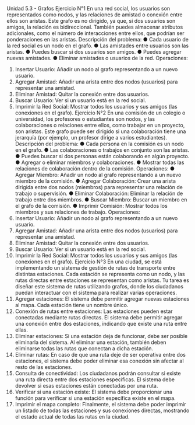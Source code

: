 Unidad 5.3 - Grafos
Ejercicio N°1
En una red social, los usuarios son representados como nodos, y las relaciones de amistad o
conexión entre ellos son aristas. Este grafo es no dirigido, ya que, si dos usuarios son amigos,
la relación es bidireccional. También puedes almacenar atributos adicionales, como el
número de interacciones entre ellos, que podrían ser ponderaciones en las aristas.
Descripción del problema:
● Cada usuario de la red social es un nodo en el grafo.
● Las amistades entre usuarios son las aristas.
● Puedes buscar si dos usuarios son amigos.
● Puedes agregar nuevas amistades.
● Eliminar amistades o usuarios de la red.
Operaciones:
1. Insertar Usuario: Añadir un nodo al grafo representando a un nuevo usuario.
2. Agregar Amistad: Añadir una arista entre dos nodos (usuarios) para representar una
amistad.
3. Eliminar Amistad: Quitar la conexión entre dos usuarios.
4. Buscar Usuario: Ver si un usuario está en la red social.
5. Imprimir la Red Social: Mostrar todos los usuarios y sus amigos (las conexiones en el
grafo).
Ejercicio N°2
En una comisión de un colegio o universidad, los profesores o estudiantes son nodos, y las
colaboraciones o relaciones entre ellos, como trabajar en un proyecto, son aristas. Este grafo
puede ser dirigido si una colaboración tiene una jerarquía (por ejemplo, un profesor dirige a
varios estudiantes).
Descripción del problema:
● Cada persona en la comisión es un nodo en el grafo.
● Las colaboraciones o trabajos en conjunto son las aristas.
● Puedes buscar si dos personas están colaborando en algún proyecto.
● Agregar o eliminar miembros y colaboraciones.
● Mostrar todas las relaciones de colaboración dentro de la comisión.
Operaciones:
● Agregar Miembro: Añadir un nodo al grafo representando a un nuevo miembro de la
comisión.
● Agregar Colaboración: Crear una arista dirigida entre dos nodos (miembros) para
representar una relación de trabajo o supervisión.
● Eliminar Colaboración: Eliminar la relación de trabajo entre dos miembros.
● Buscar Miembro: Buscar un miembro en el grafo de la comisión.
● Imprimir Comisión: Mostrar todos los miembros y sus relaciones de trabajo.
Operaciones:
1. Insertar Usuario: Añadir un nodo al grafo representando a un nuevo usuario.
2. Agregar Amistad: Añadir una arista entre dos nodos (usuarios) para representar una
amistad.
3. Eliminar Amistad: Quitar la conexión entre dos usuarios.
4. Buscar Usuario: Ver si un usuario está en la red social.
5. Imprimir la Red Social: Mostrar todos los usuarios y sus amigos (las conexiones en el
grafo).
Ejercicio N°3
En una ciudad, se está implementando un sistema de gestión de rutas de transporte entre
distintas estaciones. Cada estación se representa como un nodo, y las rutas directas entre
estaciones se representan como aristas. Tu tarea es diseñar este sistema de rutas utilizando
grafos, donde los ciudadanos puedan interactuar con el sistema para realizar varias
operaciones.
1. Agregar estaciones: El sistema debe permitir agregar nuevas estaciones al mapa. Cada
estación tiene un nombre único.
2. Conexión de rutas entre estaciones: Las estaciones pueden estar conectadas
mediante rutas directas. El sistema debe permitir agregar una conexión entre dos
estaciones, indicando que existe una ruta entre ellas.
3. Eliminar estaciones: Si una estación deja de funcionar, debe ser posible eliminarla del
sistema. Al eliminar una estación, también deben eliminarse todas las rutas que
conectan a dicha estación.
4. Eliminar rutas: En caso de que una ruta deje de ser operativa entre dos estaciones, el
sistema debe poder eliminar esa conexión sin afectar al resto de las estaciones.
5. Consulta de conectividad: Los ciudadanos podrán consultar si existe una ruta directa
entre dos estaciones específicas. El sistema debe devolver si esas estaciones están
conectadas por una ruta.
6. Verificar si una estación existe: El sistema debe proporcionar una función para
verificar si una estación específica existe en el mapa.
7. Imprimir el mapa completo: Finalmente, el sistema debe poder imprimir un listado de
todas las estaciones y sus conexiones directas, mostrando el estado actual de todas
las rutas en la ciudad.